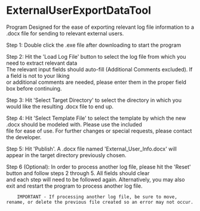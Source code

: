 # ExternalUserExportDataTool

Program Designed for the ease of exporting relevant log file information to a .docx file for sending to relevant external users.

Step 1: Double click the .exe file after downloading to start the program

Step 2: Hit the 'Load Log File' button to select the log file from which you need to extract relevant data  
        The relevant input fields should auto-fill (Additional Comments excluded). If a field is not to your liking  
        or additional comments are needed, please enter them in the proper field box before continuing.
        
Step 3: Hit 'Select Target Directory' to select the directory in which you would like the resulting .docx file to end up.

Step 4: Hit 'Select Template File' to select the template by which the new .docx should be modeled with. Please use the included  
        file for ease of use. For further changes or special requests, please contact the developer.
        
Step 5: Hit 'Publish'. A .docx file named 'External_User_Info.docx' will appear in the target directory previously chosen.

Step 6 (Optional): In order to process another log file, please hit the 'Reset' button and follow steps 2 through 5. All fields should clear  
        and each step will need to be followed again. Alternatively, you may also exit and restart the program to process another log file.
        
        IMPORTANT - If processing another log file, be sure to move, rename, or delete the previous file created so an error may not occur.
